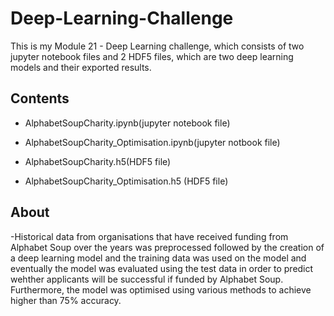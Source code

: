# Deep-Learning-Challenge

This is my Module 21 - Deep Learning challenge, which consists of two jupyter notebook files and 2 HDF5 files, which are two deep learning models and their exported results.

## Contents

- AlphabetSoupCharity.ipynb(jupyter notebook file)

- AlphabetSoupCharity_Optimisation.ipynb(jupyter notbook file)

- AlphabetSoupCharity.h5(HDF5 file)

- AlphabetSoupCharity_Optimisation.h5 (HDF5 file)


## About

-Historical data from organisations that have received funding from Alphabet Soup over the years was preprocessed followed by the creation of a deep learning model and the training data was used on the model and eventually the model was evaluated using the test data in order to predict wehther applicants  will be successful if funded by Alphabet Soup. Furthermore, the model was optimised using various methods  to achieve higher than 75% accuracy.



